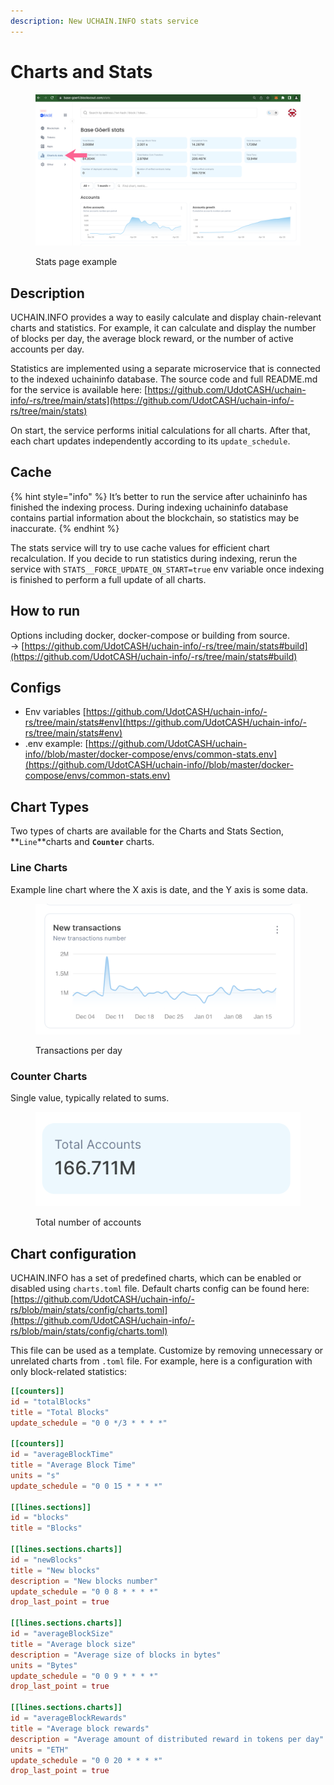 ```yaml
---
description: New UCHAIN.INFO stats service
---
```


# Charts and Stats

<figure><img src="../../.gitbook/assets/stats.png" alt=""><figcaption><p>Stats page example</p></figcaption></figure>

## Description

UCHAIN.INFO provides a way to easily calculate and display chain-relevant charts and statistics. For example, it can calculate and display the number of blocks per day, the average block reward, or the number of active accounts per day.

Statistics are implemented using a separate microservice that is connected to the indexed uchaininfo database. The source code and full README.md for the service is available here: [https://github.com/UdotCASH/uchain-info/-rs/tree/main/stats](https://github.com/UdotCASH/uchain-info/-rs/tree/main/stats)

On start, the service performs initial calculations for all charts. After that, each chart  updates independently according to its `update_schedule`.

## Cache

{% hint style="info" %}
It’s better to run the service after uchaininfo has finished the indexing process. During indexing uchaininfo database contains partial information about the blockchain, so statistics may be inaccurate.
{% endhint %}

The stats service will try to use cache values for efficient chart recalculation. If you decide to run statistics during indexing, rerun the service with `STATS__FORCE_UPDATE_ON_START=true` env variable once indexing is finished to perform a full update of all charts.

## How to run

Options including docker, docker-compose or building from source.  \
\-> [https://github.com/UdotCASH/uchain-info/-rs/tree/main/stats#build](https://github.com/UdotCASH/uchain-info/-rs/tree/main/stats#build)

## Configs

* Env variables [https://github.com/UdotCASH/uchain-info/-rs/tree/main/stats#env](https://github.com/UdotCASH/uchain-info/-rs/tree/main/stats#env)
* .env example: [https://github.com/UdotCASH/uchain-info//blob/master/docker-compose/envs/common-stats.env](https://github.com/UdotCASH/uchain-info//blob/master/docker-compose/envs/common-stats.env)

## Chart Types

Two types of charts are available for the Charts and Stats Section, **`Line`**charts and **`Counter`** charts.

### Line Charts

Example line chart where the X axis is date, and the Y axis is some data.

<figure><img src="../../.gitbook/assets/Untitled (2).png" alt=""><figcaption><p>Transactions per day</p></figcaption></figure>

### Counter Charts

Single value, typically related to sums.

<figure><img src="../../.gitbook/assets/Untitled (3).png" alt=""><figcaption><p>Total number of accounts</p></figcaption></figure>

## Chart configuration

UCHAIN.INFO has a set of predefined charts, which can be enabled or disabled using `charts.toml` file. Default charts config can be found here: [https://github.com/UdotCASH/uchain-info/-rs/blob/main/stats/config/charts.toml](https://github.com/UdotCASH/uchain-info/-rs/blob/main/stats/config/charts.toml)

This file can be used as a template. Customize by removing unnecessary or unrelated charts from `.toml` file. For example, here is a configuration with only block-related statistics:

```toml
[[counters]]
id = "totalBlocks"
title = "Total Blocks"
update_schedule = "0 0 */3 * * * *"

[[counters]]
id = "averageBlockTime"
title = "Average Block Time"
units = "s"
update_schedule = "0 0 15 * * * *"

[[lines.sections]]
id = "blocks"
title = "Blocks"

[[lines.sections.charts]]
id = "newBlocks"
title = "New blocks"
description = "New blocks number"
update_schedule = "0 0 8 * * * *"
drop_last_point = true

[[lines.sections.charts]]
id = "averageBlockSize"
title = "Average block size"
description = "Average size of blocks in bytes"
units = "Bytes"
update_schedule = "0 0 9 * * * *"
drop_last_point = true

[[lines.sections.charts]]
id = "averageBlockRewards"
title = "Average block rewards"
description = "Average amount of distributed reward in tokens per day"
units = "ETH"
update_schedule = "0 0 20 * * * *"
drop_last_point = true
```
